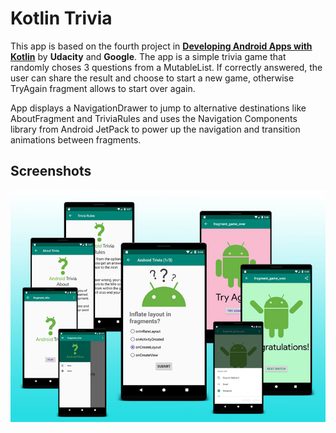 # Kotlin Trivia

This app is based on the fourth project in [**Developing Android Apps with Kotlin**](https://eu.udacity.com/course/developing-android-apps-with-kotlin--ud9012) by
**Udacity** and **Google**. The app is a simple trivia game that randomly choses 3 questions from a MutableList. If correctly answered, the user can share the result and choose to start a new game, otherwise TryAgain fragment allows to start over again.<p>
App displays a NavigationDrawer to jump to alternative destinations like AboutFragment and TriviaRules and uses the Navigation Components library from Android JetPack to power up the navigation and transition animations between fragments.

## Screenshots
![KotlinTrivia  Phone](https://raw.githubusercontent.com/SamuelaAnastasi/KotlinTrivia/master/previews/preview.jpg)
